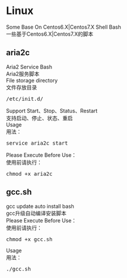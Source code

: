 # Linux
Some Base On Centos6.X|Centos7.X Shell Bash<br>
一些基于Centos6.X|Centos7.X的脚本<br>
## aria2c<br>
Aria2 Service Bash<br>
Aria2服务脚本<br>
File storage directory<br>
文件存放目录<br>
<pre>
/etc/init.d/
</pre>
Support Start、Stop、Status、Restart<br>
支持启动、停止、状态、重启<br>
Usage<br>
用法：<br>
<pre>
service aria2c start
</pre>
Please Execute Before Use：<br>
使用前请执行：<br>
<pre>
chmod +x aria2c
</pre>

## gcc.sh<br>
gcc update auto install bash<br>
gcc升级自动编译安装脚本<br>
Please Execute Before Use：<br>
使用前请执行：<br>
<pre>
chmod +x gcc.sh
</pre>
Usage<br>
用法：<br>
<pre>
./gcc.sh
</pre>